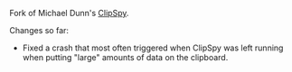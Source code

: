 Fork of Michael Dunn's [ClipSpy](https://www.codeproject.com/Articles/168/ClipSpy).

Changes so far:
* Fixed a crash that most often triggered when ClipSpy was left running when putting "large" amounts of data on the clipboard.
